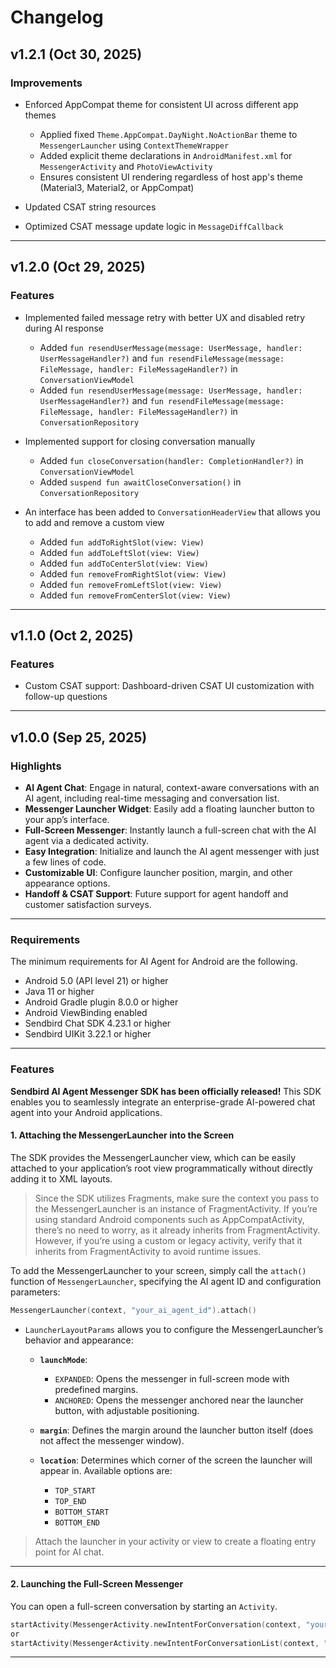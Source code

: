 # Changelog

## v1.2.1 (Oct 30, 2025)

### Improvements

- Enforced AppCompat theme for consistent UI across different app themes
  - Applied fixed `Theme.AppCompat.DayNight.NoActionBar` theme to `MessengerLauncher` using `ContextThemeWrapper`
  - Added explicit theme declarations in `AndroidManifest.xml` for `MessengerActivity` and `PhotoViewActivity`
  - Ensures consistent UI rendering regardless of host app's theme (Material3, Material2, or AppCompat)

- Updated CSAT string resources

- Optimized CSAT message update logic in `MessageDiffCallback`

---

## v1.2.0 (Oct 29, 2025)

### Features

- Implemented failed message retry with better UX and disabled retry during AI response
  - Added `fun resendUserMessage(message: UserMessage, handler: UserMessageHandler?)` and `fun resendFileMessage(message: FileMessage, handler: FileMessageHandler?)` in `ConversationViewModel`
  - Added `fun resendUserMessage(message: UserMessage, handler: UserMessageHandler?)` and `fun resendFileMessage(message: FileMessage, handler: FileMessageHandler?)` in `ConversationRepository`

- Implemented support for closing conversation manually
  - Added `fun closeConversation(handler: CompletionHandler?)` in `ConversationViewModel`
  - Added `suspend fun awaitCloseConversation()` in `ConversationRepository`

- An interface has been added to `ConversationHeaderView` that allows you to add and remove a custom view
  - Added `fun addToRightSlot(view: View)`
  - Added `fun addToLeftSlot(view: View)`
  - Added `fun addToCenterSlot(view: View)`
  - Added `fun removeFromRightSlot(view: View)`
  - Added `fun removeFromLeftSlot(view: View)`
  - Added `fun removeFromCenterSlot(view: View)`
---

## v1.1.0 (Oct 2, 2025)

### Features
- Custom CSAT support: Dashboard-driven CSAT UI customization with follow-up questions

---

## v1.0.0 (Sep 25, 2025)

### Highlights

- **AI Agent Chat**: Engage in natural, context-aware conversations with an AI agent, including real-time messaging and conversation list.
- **Messenger Launcher Widget**: Easily add a floating launcher button to your app’s interface.
- **Full-Screen Messenger**: Instantly launch a full-screen chat with the AI agent via a dedicated activity.
- **Easy Integration**: Initialize and launch the AI agent messenger with just a few lines of code.
- **Customizable UI**: Configure launcher position, margin, and other appearance options.
- **Handoff & CSAT Support**: Future support for agent handoff and customer satisfaction surveys.

---

### Requirements
The minimum requirements for AI Agent for Android are the following.

- Android 5.0 (API level 21) or higher
- Java 11 or higher
- Android Gradle plugin 8.0.0 or higher
- Android ViewBinding enabled
- Sendbird Chat SDK 4.23.1 or higher
- Sendbird UIKit 3.22.1 or higher

---

### Features

**Sendbird AI Agent Messenger SDK has been officially released!**
This SDK enables you to seamlessly integrate an enterprise-grade AI-powered chat agent into your Android applications.

#### 1. Attaching the MessengerLauncher into the Screen
The SDK provides the MessengerLauncher view, which can be easily attached to your application’s root view programmatically without directly adding it to XML layouts.

> Since the SDK utilizes Fragments, make sure the context you pass to the MessengerLauncher is an instance of FragmentActivity. If you’re using standard Android components such as AppCompatActivity, there’s no need to worry, as it already inherits from FragmentActivity.
However, if you’re using a custom or legacy activity, verify that it inherits from FragmentActivity to avoid runtime issues.

To add the MessengerLauncher to your screen, simply call the `attach()` function of `MessengerLauncher`, specifying the AI agent ID and configuration parameters:

```kotlin
MessengerLauncher(context, "your_ai_agent_id").attach()
```

- `LauncherLayoutParams` allows you to configure the MessengerLauncher’s behavior and appearance:
  - **`launchMode`**:
    - `EXPANDED`: Opens the messenger in full-screen mode with predefined margins.
    - `ANCHORED`: Opens the messenger anchored near the launcher button, with adjustable positioning.

  - **`margin`**: Defines the margin around the launcher button itself (does not affect the messenger window).

  - **`location`**: Determines which corner of the screen the launcher will appear in. Available options are:
    - `TOP_START`
    - `TOP_END`
    - `BOTTOM_START`
    - `BOTTOM_END`

> Attach the launcher in your activity or view to create a floating entry point for AI chat.

---

#### 2. Launching the Full-Screen Messenger
You can open a full-screen conversation by starting an `Activity`.

```kotlin
startActivity(MessengerActivity.newIntentForConversation(context, "your_ai_agent_id"))
or
startActivity(MessengerActivity.newIntentForConversationList(context, "your_ai_agent_id"))
```
---
